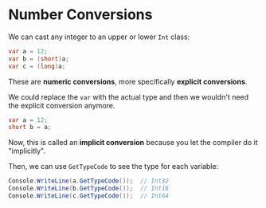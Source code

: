 # Number Conversions

We can cast any integer to an upper or lower `Int` class:

``` csharp
var a = 12;
var b = (short)a;
var c = (long)a;
```

These are **numeric conversions**, more specifically **explicit conversions**.

We could replace the `var` with the actual type and then we wouldn't need the explicit conversion anymore.

``` csharp
var a = 12;
short b = a;
```

Now, this is called an **implicit conversion** because you let the compiler do it "implicitly".

Then, we can use `GetTypeCode` to see the type for each variable:

``` csharp
Console.WriteLine(a.GetTypeCode());  // Int32
Console.WriteLine(b.GetTypeCode());  // Int16
Console.WriteLine(c.GetTypeCode());  // Int64
```
